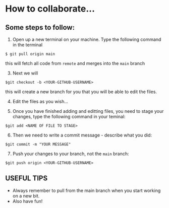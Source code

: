 # How to collaborate...

## Some steps to follow:

1. Open up a new terminal on your machine. Type the following command in the terminal

```
$ git pull origin main
```

this will fetch all code from `remote` and merges into the `main` branch

3. Next we will

```
$git checkout -b <YOUR-GITHUB-USERNAME>
```

this will create a new branch for you that you will be able to edit the files.

4. Edit the files as you wish...

5. Once you have finished adding and editting files, you need to stage your changes, type the following command in your teminal:

```
$git add <NAME OF FILE TO STAGE>
```

6. Then we need to write a commit message - describe what you did:

```
$git commit -m "YOUR MESSAGE"
```

7. Push your changes to your branch, not the `main` branch:

```
$git push origin <YOUR-GITHUB-USERNAME>
```

## USEFUL TIPS

- Always remember to pull from the main branch when you start working on a new bit.
- Also have fun!
